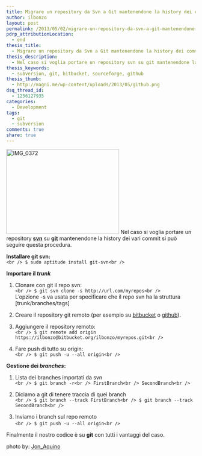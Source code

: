 ```yaml
---
title: Migrare un repository da Svn a Git mantenendone la history dei commit
author: ilbonzo
layout: post
permalink: /2013/05/02/migrare-un-repository-da-svn-a-git-mantenendone-la-history-dei-commit/
pdrp_attributionLocation:
  - end
thesis_title:
  - Migrare un repository da Svn a Git mantenendone la history dei commit
thesis_description:
  - Nel caso si voglia portare un repository svn su git mantenendone la history dei vari commit si può seguire questa procedura.
thesis_keywords:
  - subversion, git, bitbucket, sourceforge, github
thesis_thumb:
  - http://magni.me/wp-content/uploads/2013/05/github.png
dsq_thread_id:
  - 1256127935
categories:
  - Development
tags:
  - git
  - subversion
comments: true
share: true
---
```

<img src="http://magni.me/wp-content/uploads/2013/05/img0372-300x225.jpg" alt="IMG_0372" width="300" height="225" class="alignleft size-medium wp-image-795" /> Nel caso si voglia portare un repository [**svn**][1] su [**git**][2] mantenendone la history dei vari commit si può seguire questa procedura.  






<!--more-->


**Installare git svn:**  
`<br />
$ sudo aptitude install git-svn<br />
`

**Importare il *trunk***

1.  Clonare con git il repo svn:  
    `<br />
$ git svn clone -s http://url.com/myrepos<br />
`  
    L&#8217;opzione -s va usata per specificare che il repo svn ha la struttura [trunk/branches/tags]</p>
2.  Creare il repository git remoto (per esempio su [bitbucket][3] o [github][4]).  


3.  Aggiungere il repository remoto:  
    `<br />
$ git remote add origin https://ilbonzo@bitbucket.org/ilbonzo/myrepos.git<br />
`</p>
4.  Fare push di tutto su origin:  
    `<br />
$ git push -u --all origin<br />
`</p>

**Gestione dei *branches*:**

1.  Lista dei branches importati da svn  
    `<br />
$ git branch -r<br />
FirstBranch<br />
SecondBranch<br />
`</p>
2.  Diciamo a git di tenere traccia di quei branch  
    `<br />
$ git branch --track FirstBranch<br />
$ git branch --track SecondBranch<br />
`</p>
3.  Inviamo i branch sul repo remoto  
    `<br />
$ git push -u --all origin<br />
`

Finalmente il nostro codice è su **git** con tutti i vantaggi del caso.

<div id="pdrp_endAttribution">
  photo by: <a href="http://flickr.com/41894185093@N01/16372763" target="_blank" class="pdrp_link pdrp_attributionLink"> Jon_Aquino</a>
</div>

<div class='kindleWidget kindleLight' >

</div>



 [1]: http://it.wikipedia.org/wiki/Subversion
 [2]: http://it.wikipedia.org/wiki/Git_(software)
 [3]: http://bitbucket.org/ilbonzo
 [4]: http://github.com/ilbonzo
